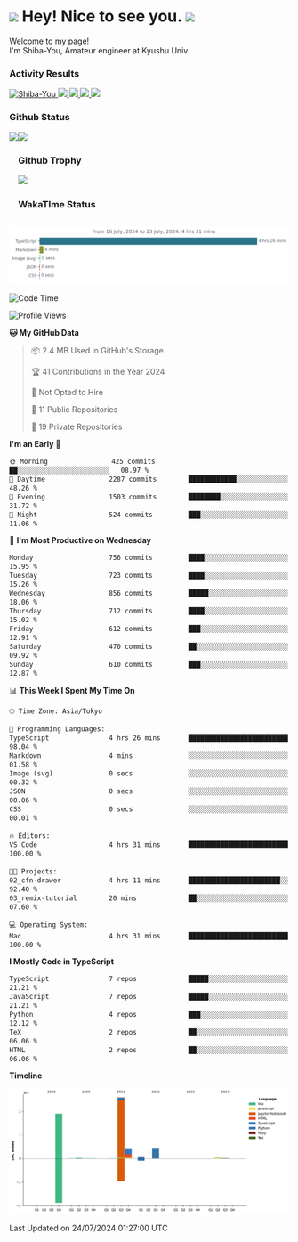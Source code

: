 <h1>
  <img src="https://emojis.slackmojis.com/emojis/images/1531849430/4246/blob-sunglasses.gif?1531849430" width="30"/> 
  Hey! Nice to see you.
  <img src="https://emojis.slackmojis.com/emojis/images/1531849430/4246/blob-sunglasses.gif?1531849430" width="30"/> 
</h1>
<p>
  Welcome to my page! <br />
  I'm Shiba-You, Amateur engineer at Kyushu Univ.
</p>


<h3>
  Activity Results
</h3>
<p align="left"> 
  <!--   GitHub  -->
  <a href="https://github.com/Shiba-You/Shiba-You/">
    <img src="https://komarev.com/ghpvc/?username=Shiba-You" alt="Shiba-You" />
  </a>
  <a href="https://github.com/Shiba-You">
    <img height="20" src="https://img.shields.io/github/followers/Shiba-You?label=follow&logo=github&style=flat" />
  </a>
  
  <!-- Qiita -->
  <a href="http://qiita.com/Shiba-You">
    <img height="20" src="https://qiita-badge.apiapi.app/s/Shiba-You/posts.svg" />
  </a>
  <a href="http://qiita.com/Shiba-You">
    <img height="20" src="https://qiita-badge.apiapi.app/s/Shiba-You/contributions.svg" />
  </a>
  <a href="http://qiita.com/Shiba-You">
    <img height="20" src="https://qiita-badge.apiapi.app/s/Shiba-You/followers.svg" />
  </a>
</p>


<h3>
  Github Status
</h3>
<div>
  <img height="170" align="left" src="https://github-readme-stats.vercel.app/api?username=Shiba-You&theme=tokyonight" />
  <img height="170" src="https://github-readme-stats.vercel.app/api/top-langs/?username=Shiba-You&theme=tokyonight&layout=compact" />
</div>

<h3>
  Github Trophy
</h3>
<div>
  <img width="800" src="https://github-profile-trophy.vercel.app/?username=Shiba-You&theme=tokyonight" />
</div>


<h3>
  WakaTIme Status
</h3>
<img src="https://github.com/Shiba-You/Shiba-You/blob/main/images/stat.svg" alt="Shiba-You WakaTime Activity"/>

<!--START_SECTION:waka-->
![Code Time](http://img.shields.io/badge/Code%20Time-865%20hrs%2025%20mins-blue)

![Profile Views](http://img.shields.io/badge/Profile%20Views-3-blue)

**🐱 My GitHub Data** 

> 📦 2.4 MB Used in GitHub's Storage 
 > 
> 🏆 41 Contributions in the Year 2024
 > 
> 🚫 Not Opted to Hire
 > 
> 📜 11 Public Repositories 
 > 
> 🔑 19 Private Repositories 
 > 
**I'm an Early 🐤** 

```text
🌞 Morning                425 commits         ██░░░░░░░░░░░░░░░░░░░░░░░   08.97 % 
🌆 Daytime                2287 commits        ████████████░░░░░░░░░░░░░   48.26 % 
🌃 Evening                1503 commits        ████████░░░░░░░░░░░░░░░░░   31.72 % 
🌙 Night                  524 commits         ███░░░░░░░░░░░░░░░░░░░░░░   11.06 % 
```
📅 **I'm Most Productive on Wednesday** 

```text
Monday                   756 commits         ████░░░░░░░░░░░░░░░░░░░░░   15.95 % 
Tuesday                  723 commits         ████░░░░░░░░░░░░░░░░░░░░░   15.26 % 
Wednesday                856 commits         █████░░░░░░░░░░░░░░░░░░░░   18.06 % 
Thursday                 712 commits         ████░░░░░░░░░░░░░░░░░░░░░   15.02 % 
Friday                   612 commits         ███░░░░░░░░░░░░░░░░░░░░░░   12.91 % 
Saturday                 470 commits         ██░░░░░░░░░░░░░░░░░░░░░░░   09.92 % 
Sunday                   610 commits         ███░░░░░░░░░░░░░░░░░░░░░░   12.87 % 
```


📊 **This Week I Spent My Time On** 

```text
🕑︎ Time Zone: Asia/Tokyo

💬 Programming Languages: 
TypeScript               4 hrs 26 mins       █████████████████████████   98.04 % 
Markdown                 4 mins              ░░░░░░░░░░░░░░░░░░░░░░░░░   01.58 % 
Image (svg)              0 secs              ░░░░░░░░░░░░░░░░░░░░░░░░░   00.32 % 
JSON                     0 secs              ░░░░░░░░░░░░░░░░░░░░░░░░░   00.06 % 
CSS                      0 secs              ░░░░░░░░░░░░░░░░░░░░░░░░░   00.01 % 

🔥 Editors: 
VS Code                  4 hrs 31 mins       █████████████████████████   100.00 % 

🐱‍💻 Projects: 
02_cfn-drawer            4 hrs 11 mins       ███████████████████████░░   92.40 % 
03_remix-tutorial        20 mins             ██░░░░░░░░░░░░░░░░░░░░░░░   07.60 % 

💻 Operating System: 
Mac                      4 hrs 31 mins       █████████████████████████   100.00 % 
```

**I Mostly Code in TypeScript** 

```text
TypeScript               7 repos             █████░░░░░░░░░░░░░░░░░░░░   21.21 % 
JavaScript               7 repos             █████░░░░░░░░░░░░░░░░░░░░   21.21 % 
Python                   4 repos             ███░░░░░░░░░░░░░░░░░░░░░░   12.12 % 
TeX                      2 repos             ██░░░░░░░░░░░░░░░░░░░░░░░   06.06 % 
HTML                     2 repos             ██░░░░░░░░░░░░░░░░░░░░░░░   06.06 % 
```



**Timeline**

![Lines of Code chart](https://raw.githubusercontent.com/Shiba-You/Shiba-You/main/assets/bar_graph.png)


 Last Updated on 24/07/2024 01:27:00 UTC
<!--END_SECTION:waka-->
